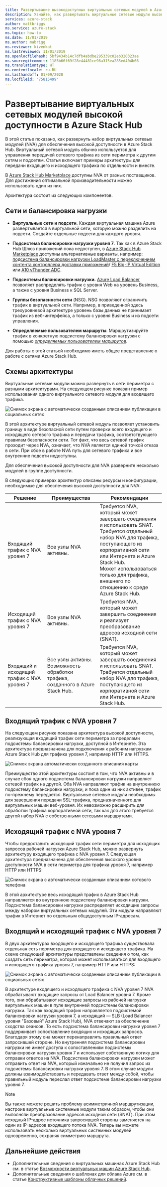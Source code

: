 ```yaml
---
title: Развертывание высокодоступных виртуальных сетевых модулей в Azure Stack Hub | Документация Майкрософт
description: Узнайте, как развертывать виртуальные сетевые модули высокой доступности в Azure Stack Hub.
services: azure-stack
author: mattbriggs
ms.service: azure-stack
ms.topic: how-to
ms.date: 11/01/2019
ms.author: mabrigg
ms.reviewer: kivenkat
ms.lastreviewed: 11/01/2019
ms.openlocfilehash: 5bf9434b14c7dfb4abdbe295339c02eb320323ae
ms.sourcegitcommit: 1185b66f69f28e44481ce96a315ea285ed404b66
ms.translationtype: HT
ms.contentlocale: ru-RU
ms.lasthandoff: 01/09/2020
ms.locfileid: "75815499"
---
```

# <a name="deploy-highly-available-network-virtual-appliances-on-azure-stack-hub"></a>Развертывание виртуальных сетевых модулей высокой доступности в Azure Stack Hub

В этой статье показано, как развернуть набор виртуальных сетевых модулей (NVA) для обеспечения высокой доступности в Azure Stack Hub. Виртуальный сетевой модуль обычно используется для управления передачей сетевого трафика из сети периметра к другим сетям и подсетям. Статья включает примеры архитектуры для передачи входящего и исходящего трафика по отдельности и вместе.

В [Azure Stack Hub Marketplace](https://docs.microsoft.com/azure-stack/operator/azure-stack-marketplace-azure-items) доступны NVA от разных поставщиков. Для достижения оптимальной производительности можно использовать один из них.

Архитектура состоит из следующих компонентов.

## <a name="networking-and-load-balancing"></a>Сети и балансировка нагрузки

-   **Виртуальные сети и подсети**. Каждая виртуальная машина Azure развертывается в виртуальной сети, которую можно разделить на подсети. Создайте отдельные подсети для каждого уровня.

-   **Подсистема балансировки нагрузки уровня 7**. Так как в Azure Stack Hub Шлюз приложений пока недоступен, в [Azure Stack Hub Marketplace](https://docs.microsoft.com/azure-stack/operator/azure-stack-marketplace-azure-items) доступны альтернативные варианты, например: [подсистема балансировки нагрузки LoadMaster с переключением контента контроллера доставки приложений](https://azuremarketplace.microsoft.com/marketplace/apps/kemptech.vlm-azure)/ [F5 Big-IP Virtual Edition](https://azuremarketplace.microsoft.com/marketplace/apps/f5-networks.f5-big-ip-best) или [A10 vThunder ADC](https://azuremarketplace.microsoft.com/marketplace/apps/a10networks.vthunder-414-gr1).

-   **Подсистемы балансировки нагрузки.** [Azure Load Balancer](https://docs.microsoft.com/azure/load-balancer/load-balancer-overview) позволяет распределять трафик с уровня Web на уровень Business, а также с уровня Business к SQL Server.

-   **Группы безопасности сети** (NSG). NSG позволяют ограничить трафик в виртуальной сети. Например, в приведенной здесь трехуровневой архитектуре уровень базы данных не принимает трафик из веб-интерфейса, а только с уровня Business и из подсети управления.

-   **Определяемые пользователем маршруты**. Маршрутизируйте трафик в конкретную подсистему балансировки нагрузки с помощью [*определяемых пользователем маршрутов*](https://docs.microsoft.com/azure/virtual-network/virtual-networks-udr-overview/).

Для работы с этой статьей необходимо иметь общее представление о работе с сетями Azure Stack Hub.

## <a name="architecture-diagrams"></a>Схемы архитектуры

Виртуальные сетевые модули можно развернуть в сети периметра с разными архитектурами. На следующем рисунке показан пример использования одного виртуального сетевого модуля для входящего трафика.

![Снимок экрана с автоматически созданным описанием публикации в социальных сетях](./media/iaas-architecture-nva-architecture/image1.png)

В этой архитектуре виртуальный сетевой модуль позволяет установить границу в виде безопасной сети путем проверки всего входящего и исходящего сетевого трафика и передачи трафика, соответствующего правилам безопасности сети. Тот факт, что весь сетевой трафик проходит через NVA, означает, что NVA является единой точкой отказа в сети. При сбое в работе NVA путь для сетевого трафика и все внутренние подсети недоступны.

Для обеспечения высокой доступности для NVA разверните несколько модулей в группе доступности.

В следующих примерах архитектур описаны ресурсы и конфигурации, необходимые для обеспечения высокой доступности для NVA:

| Решение | Преимущества | Рекомендации |
| --- | --- | --- |
| Входящий трафик с NVA уровня 7 | Все узлы NVA активны. | Требуется NVA, который может завершать соединения и использовать SNAT.<br>Требуется отдельный набор NVA для трафика, поступающего из корпоративной сети или Интернета и Azure Stack Hub.<br>Может использоваться только для трафика, внешнего по отношению к среде Azure Stack Hub.  |
| Исходящий трафик с NVA уровня 7 | Все узлы NVA активны. | Требуется NVA, который может завершить соединения и реализует преобразование адресов исходной сети (SNAT). |
| Входящий и исходящий трафик с NVA уровня 7 | Все узлы активны.<br>Возможность обработки трафика, созданного в Azure Stack Hub. | Требуется NVA, который может завершать соединения и использовать SNAT.<br>Требуется отдельный набор NVA для трафика, поступающего из корпоративной сети или Интернета и Azure Stack Hub. |

## <a name="ingress-with-layer-7-nvas"></a>Входящий трафик с NVA уровня 7

На следующем рисунке показана архитектура высокой доступности, реализующая входящий трафик сети периметра за пределами подсистемы балансировки нагрузки, доступной в Интернете. Эта архитектура предназначена для подключения к рабочим нагрузкам Azure Stack Hub для трафика уровня 7, например HTTP или HTTPS.

![Снимок экрана автоматически созданного описания карты](./media/iaas-architecture-nva-architecture/image2.png)

Преимущество этой архитектуры состоит в том, что NVA активны и в случае сбоя одного подсистема балансировки нагрузки направляет сетевой трафик на другой. Оба NVA направляют трафик на внутреннюю подсистему балансировки нагрузки, и пока один из них активен, трафик по-прежнему передается. Виртуальные сетевые модули необходимы для завершения передачи SSL-трафика, предназначенного для виртуальных машин веб-уровня. Их невозможно расширить для обработки трафика корпоративной сети, так как для этого требуется другой набор NVA с собственными сетевыми маршрутами.

## <a name="egress-with-layer-7-nvas"></a>Исходящий трафик с NVA уровня 7

Чтобы предоставить исходящий трафик сети периметра для исходящих запросов рабочей нагрузки Azure Stack Hub, можно развернуть архитектуру входящего трафика с NVA уровня 7. Следующая архитектура предназначена для обеспечения высокого уровня доступности NVA в сети периметра для трафика уровня 7, например HTTP или HTTPS:

![Снимок экрана с автоматически созданным описанием сотового телефона](./media/iaas-architecture-nva-architecture/image3.png)

В этой архитектуре весь исходящий трафик в Azure Stack Hub направляется во внутреннюю подсистему балансировки нагрузки. Подсистема балансировки нагрузки распределяет исходящие запросы между набором виртуальных сетевых модулей. Эти модули направляют трафик в Интернет по отдельным общедоступным IP-адресам.

## <a name="ingress-egress-with-layer-7--nvas"></a>Входящий и исходящий трафик с NVA уровня 7

В двух архитектурах входящего и исходящего трафика существовала отдельная сеть периметра для входящего и исходящего трафика. На схеме следующей архитектуры представлены сведения о том, как создать сеть периметра, которая может использоваться для входящего и исходящего трафика уровня 7, например HTTP или HTTPS:

![Снимок экрана с автоматически созданным описанием публикации в социальных сетях](./media/iaas-architecture-nva-architecture/image4.png)

В архитектуре входящего и исходящего трафика с NVA уровня 7 NVA обрабатывают входящие запросы от Load Balancer уровня 7. Кроме того, они обрабатывают исходящие запросы из рабочей нагрузки виртуальных машин в пуле внутренней подсистемы балансировки нагрузки. Так как входящий трафик направляется подсистемой балансировки нагрузки уровня 7, а исходящий — SLB (Load Balancer уровня "Базовый" Azure Stack Hub), NVA отвечают за обеспечение сходства сеансов. То есть подсистема балансировки нагрузки уровня 7 поддерживает сопоставление входящих и исходящих запросов. Благодаря этому она может перенаправлять правильный ответ запросившей стороне. Но внутренняя подсистема балансировки нагрузки не имеет доступа к сопоставлениям подсистемы балансировки нагрузки уровня 7 и использует собственную логику для отправки ответов на NVA. Подсистема балансировки нагрузки может отправить ответ на NVA, который изначально не получил запрос из подсистемы балансировки нагрузки уровня 7. В этом случае модули должны взаимодействовать и передавать ответ между собой, чтобы правильный модуль переслал ответ подсистеме балансировки нагрузки уровня 7.

> [!Note]  
> Вы также можете решить проблему асимметричной маршрутизации, настроив виртуальные системные модули таким образом, чтобы они выполняли преобразование адресов исходной сети (SNAT). При этом исходный IP-адрес источника запросившей стороны заменяется на один из IP-адресов входящего потока NVA. Теперь вы можете использовать несколько виртуальных системных модулей одновременно, сохраняя симметрию маршрута.

## <a name="next-steps"></a>Дальнейшие действия

- Дополнительные сведения о виртуальных машинах Azure Stack Hub см. в статье [Возможности виртуальных машин Azure Stack Hub](azure-stack-vm-considerations.md).  
- Дополнительные сведения о шаблонах для облака Azure см. в статье [Конструктивные шаблоны облачных решений](https://docs.microsoft.com/azure/architecture/patterns).
